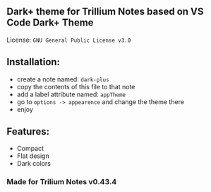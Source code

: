 
## Dark+ theme for Trillium Notes based on VS Code Dark+ Theme

License: `GNU General Public License v3.0`

## Installation:
 - create a note named: `dark-plus`
 - copy the contents of this file to that note
 - add a label attribute named: `appTheme`
 - go to `options -> appearence` and change the theme there
 - enjoy

## Features:
 - Compact
 - Flat design
 - Dark colors

### Made for Trilium Notes v0.43.4
